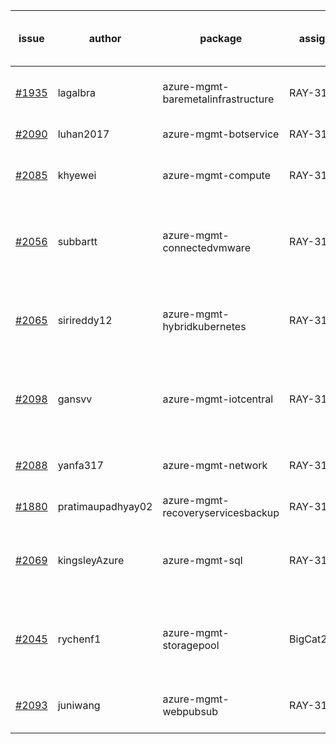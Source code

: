 | issue | author | package | assignee | bot advice | created date of issue | delay from created date |
| ------ | ------ | ------ | ------ | ------ | ------ | :-----: |
| [#1935](https://github.com/Azure/sdk-release-request/issues/1935) | lagalbra | azure-mgmt-baremetalinfrastructure | RAY-316 | new comment for author. | 2021-09-09 | 33 |
| [#2090](https://github.com/Azure/sdk-release-request/issues/2090) | luhan2017 | azure-mgmt-botservice | RAY-316 |   | 2021-10-09 | 3 |
| [#2085](https://github.com/Azure/sdk-release-request/issues/2085) | khyewei | azure-mgmt-compute | RAY-316 | new comment for author. | 2021-10-08 | 4 |
| [#2056](https://github.com/Azure/sdk-release-request/issues/2056) | subbartt | azure-mgmt-connectedvmware | RAY-316 | delay for a long time and better to handle now. | 2021-10-02 | 10 |
| [#2065](https://github.com/Azure/sdk-release-request/issues/2065) | sirireddy12 | azure-mgmt-hybridkubernetes | RAY-316 | delay for a long time and better to handle now. | 2021-10-04 | 8 |
| [#2098](https://github.com/Azure/sdk-release-request/issues/2098) | gansvv | azure-mgmt-iotcentral | RAY-316 | new issue and better to confirm quickly. | 2021-10-12 | 0 |
| [#2088](https://github.com/Azure/sdk-release-request/issues/2088) | yanfa317 | azure-mgmt-network | RAY-316 | new comment for author. | 2021-10-08 | 4 |
| [#1880](https://github.com/Azure/sdk-release-request/issues/1880) | pratimaupadhyay02 | azure-mgmt-recoveryservicesbackup | RAY-316 |   | 2021-08-23 | 50 |
| [#2069](https://github.com/Azure/sdk-release-request/issues/2069) | kingsleyAzure | azure-mgmt-sql | RAY-316 | delay for a long time and better to handle now. | 2021-10-05 | 7 |
| [#2045](https://github.com/Azure/sdk-release-request/issues/2045) | rychenf1 | azure-mgmt-storagepool | BigCat20196 | delay for a long time and better to handle now. | 2021-09-28 | 14 |
| [#2093](https://github.com/Azure/sdk-release-request/issues/2093) | juniwang | azure-mgmt-webpubsub | RAY-316 | new comment for author. | 2021-10-11 | 1 |
